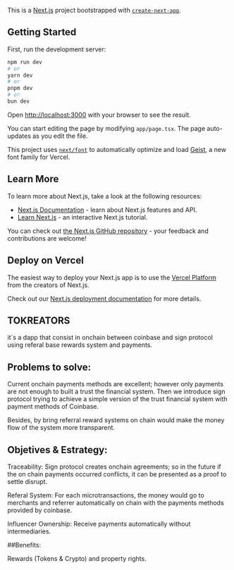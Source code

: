 This is a [Next.js](https://nextjs.org) project bootstrapped with [`create-next-app`](https://nextjs.org/docs/app/api-reference/cli/create-next-app).

## Getting Started

First, run the development server:

```bash
npm run dev
# or
yarn dev
# or
pnpm dev
# or
bun dev
```

Open [http://localhost:3000](http://localhost:3000) with your browser to see the result.

You can start editing the page by modifying `app/page.tsx`. The page auto-updates as you edit the file.

This project uses [`next/font`](https://nextjs.org/docs/app/building-your-application/optimizing/fonts) to automatically optimize and load [Geist](https://vercel.com/font), a new font family for Vercel.

## Learn More

To learn more about Next.js, take a look at the following resources:

- [Next.js Documentation](https://nextjs.org/docs) - learn about Next.js features and API.
- [Learn Next.js](https://nextjs.org/learn) - an interactive Next.js tutorial.

You can check out [the Next.js GitHub repository](https://github.com/vercel/next.js) - your feedback and contributions are welcome!

## Deploy on Vercel

The easiest way to deploy your Next.js app is to use the [Vercel Platform](https://vercel.com/new?utm_medium=default-template&filter=next.js&utm_source=create-next-app&utm_campaign=create-next-app-readme) from the creators of Next.js.

Check out our [Next.js deployment documentation](https://nextjs.org/docs/app/building-your-application/deploying) for more details.

## TOKREATORS

it´s a dapp that consist in onchain between coinbase and sign protocol using referal  base rewards system and payments. 

## Problems to solve: 

Current onchain payments methods are excellent; however only payments are not enough to built a trust the financial system. Then we introduce  sign protocol  trying  to achieve a simple version of the trust financial system with payment methods of Coinbase.

Besides, by bring referral reward systems on chain would make the money flow of the system more transparent. 

## Objetives & Estrategy:

Traceability: Sign protocol creates onchain agreements; so in the future if the on chain payments occurred conflicts, it can be presented as a proof to settle disrupt. 

Referal System:
For each microtransactions, the money would go to merchants and referrer automatically on chain with the payments methods provided by coinbase. 

Influencer Ownership:
Receive payments automatically without intermediaries.


##Benefits:

Rewards (Tokens & Crypto) and property rights.
